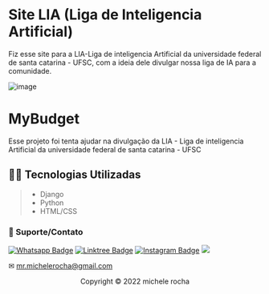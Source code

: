 # Site LIA (Liga de Inteligencia Artificial)

Fiz esse site para a LIA-Liga de inteligencia Artificial da universidade federal de santa catarina - UFSC, com a ideia dele divulgar nossa liga de IA para a comunidade.

![image](https://github.com/Mrmichelerocha/site-lia/assets/93664169/40c836d3-37e4-4d47-9475-c3b88f880b88)


# MyBudget

Esse projeto foi tenta ajudar na divulgação da LIA - Liga de inteligencia Artificial da universidade federal de santa catarina - UFSC


## 👨‍💻 Tecnologias Utilizadas

> - Django
> - Python
> - HTML/CSS


### 🤝 Suporte/Contato

[![Whatsapp Badge](https://img.shields.io/badge/WhatsApp-25D366?style=for-the-badge&logo=whatsapp&logoColor=white)](https://wa.me/5511951864397)
[![Linktree Badge](https://img.shields.io/badge/linktree-39E09B?style=for-the-badge&logo=linktree&logoColor=white)](https://linktr.ee/mrmichelerocha)
[![Instagram Badge](https://img.shields.io/badge/Instagram-E4405F?style=for-the-badge&logo=instagram&logoColor=white)](https://www.instagram.com/mr.michelerocha/?hl=pt-br)
  <a href="https://www.linkedin.com/in/enc-michele-rocha/" target="_blank"><img src="https://img.shields.io/badge/-LinkedIn-%230077B5?style=for-the-badge&logo=linkedin&logoColor=white" target="_blank"></a>  

✉ mr.michelerocha@gmail.com
<p align="center">Copyright © 2022 michele rocha</p>
